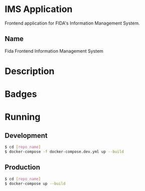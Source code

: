 # IMS Application

Frontend application for FIDA's Information Management System.

## Name

Fida Frontend Information Management System

# Description

# Badges

# Running

## Development

```bash
$ cd [repo_name]
$ docker-compose -f docker-compose.dev.yml up --build
```

## Production

```bash
$ cd [repo_name]
$ docker-compose up --build
```
